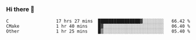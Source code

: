 ### Hi there 👋

<!--
**WShiBin/WShiBin** is a ✨ _special_ ✨ repository because its `README.md` (this file) appears on your GitHub profile.

Here are some ideas to get you started:

- 🔭 I’m currently working on ...
- 🌱 I’m currently learning ...
- 👯 I’m looking to collaborate on ...
- 🤔 I’m looking for help with ...
- 💬 Ask me about ...
- 📫 How to reach me: ...
- 😄 Pronouns: ...
- ⚡ Fun fact: ...
-->

<!--START_SECTION:waka-->

```text
C                  17 hrs 27 mins  ████████████████▓░░░░░░░░   66.42 %
CMake              1 hr 40 mins    █▓░░░░░░░░░░░░░░░░░░░░░░░   06.40 %
Other              1 hr 25 mins    █▒░░░░░░░░░░░░░░░░░░░░░░░   05.40 %
```

<!--END_SECTION:waka-->
